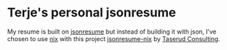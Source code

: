 # Terje's personal jsonresume

My resume is built on [jsonresume](https://jsonresume.org/) but instead of building it with json, I've chosen to use [nix](https://nixos.org) with this project [jsonresume-nix](https://github.com/TaserudConsulting/jsonresume-nix) by [Taserud Consulting](https://taserud.net).
